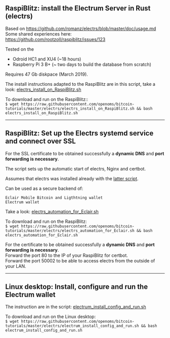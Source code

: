 ## RaspiBlitz: install the Electrum Server in Rust (electrs)
Based on https://github.com/romanz/electrs/blob/master/doc/usage.md
Some shared experiences here: https://github.com/rootzoll/raspiblitz/issues/123

Tested on the
* Odroid HC1 and XU4 (~18 hours)
* Raspberry Pi 3 B+ (~ two days to build the database from scratch)

Requires 47 Gb diskpace (March 2019).

The install instructions adapted to the RaspiBlitz are in this script, take a look: [electrs_install_on_RaspiBlitz.sh](electrs_install_on_RaspiBlitz.sh)

To download and run on the RaspiBlitz::  
`$ wget https://raw.githubusercontent.com/openoms/bitcoin-tutorials/master/electrs/electrs_install_on_RaspiBlitz.sh && bash electrs_install_on_RaspiBlitz.sh`  

---

## RaspiBlitz: Set up the Electrs systemd service and connect over SSL 

For the SSL certificate to be obtained successfully a **dynamic DNS** and **port forwarding is necessary**.

The script sets up the automatic start of electrs, Nginx and certbot.

Assumes that electrs was installed already with the [latter script](https://github.com/openoms/bitcoin-tutorials/blob/master/electrs/.README.md#raspiblitz-install-the-electrum-server-in-rust-electrs).

Can be used as a secure backend of:

    Eclair Mobile Bitcoin and Ligthtning wallet
    Electrum wallet

Take a look: [electrs_automation_for_Eclair.sh](electrs_automation_for_Eclair.sh)

To download and run on the RaspiBlitz:  
`$ wget https://raw.githubusercontent.com/openoms/bitcoin-tutorials/master/electrs/electrs_automation_for_Eclair.sh && bash electrs_automation_for_Eclair.sh`

For the certificate to be obtained successfully a **dynamic DNS** and **port forwarding is necessary**.  
Forward the port 80 to the IP of your RaspiBlitz for certbot.  
Forward the port 50002 to be able to access electrs from the outside of your LAN.

---

## Linux desktop: Install, configure and run the Electrum wallet
The instruction are in the script: [electrum_install_config_and_run.sh](electrum_install_config_and_run.sh)

To download and run on the Linux desktop:  
`$ wget https://raw.githubusercontent.com/openoms/bitcoin-tutorials/master/electrs/electrum_install_config_and_run.sh && bash electrum_install_config_and_run.sh`  

